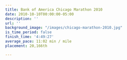 ```yaml
---
title: Bank of America Chicago Marathon 2010
date: 2010-10-10T00:00:00-05:00
description: ''
url: ''
background_image: "/images/chicago-marathon-2010.jpg"
is_time_period: false
finish_time: '4:49:27'
average_pace: 11:02 min / mile
placement: 20,166th

---
```


